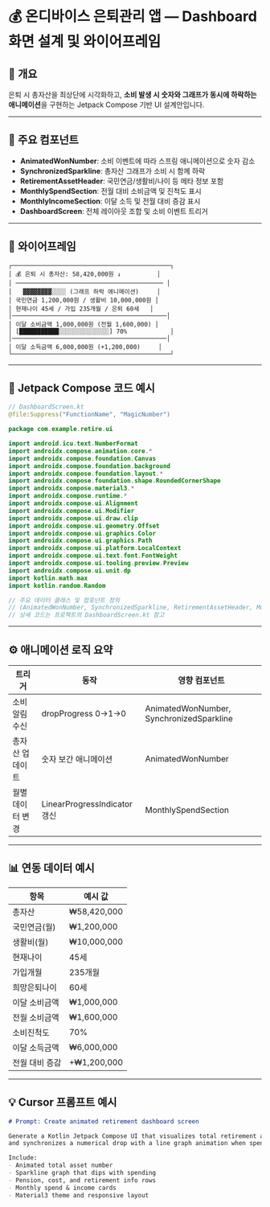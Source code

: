 # 💰 온디바이스 은퇴관리 앱 — Dashboard 화면 설계 및 와이어프레임

## 🎯 개요
은퇴 시 총자산을 최상단에 시각화하고, **소비 발생 시 숫자와 그래프가 동시에 하락하는 애니메이션**을 구현하는 Jetpack Compose 기반 UI 설계안입니다.

---

## 🧩 주요 컴포넌트
- **AnimatedWonNumber**: 소비 이벤트에 따라 스프링 애니메이션으로 숫자 감소
- **SynchronizedSparkline**: 총자산 그래프가 소비 시 함께 하락
- **RetirementAssetHeader**: 국민연금/생활비/나이 등 메타 정보 포함
- **MonthlySpendSection**: 전월 대비 소비금액 및 진척도 표시
- **MonthlyIncomeSection**: 이달 소득 및 전월 대비 증감 표시
- **DashboardScreen**: 전체 레이아웃 조합 및 소비 이벤트 트리거

---

## 🧭 와이어프레임

```
┌────────────────────────────────────────────┐
│ 💰 은퇴 시 총자산: 58,420,000원 ↓          │
│ ───────────────────────────────────────── │
│   ▓▓▓▓▓▓▓▓░░░░ (그래프 하락 애니메이션)     │
│ 국민연금 1,200,000원 / 생활비 10,000,000원 │
│ 현재나이 45세 / 가입 235개월 / 은퇴 60세   │
│───────────────────────────────────────────│
│ 이달 소비금액 1,000,000원 (전월 1,600,000) │
│ [███████████░░░░░░░░░░░░░░] 70%            │
│───────────────────────────────────────────│
│ 이달 소득금액 6,000,000원 (+1,200,000)     │
└────────────────────────────────────────────┘
```

---

## 🧱 Jetpack Compose 코드 예시

```kotlin
// DashboardScreen.kt
@file:Suppress("FunctionName", "MagicNumber")

package com.example.retire.ui

import android.icu.text.NumberFormat
import androidx.compose.animation.core.*
import androidx.compose.foundation.Canvas
import androidx.compose.foundation.background
import androidx.compose.foundation.layout.*
import androidx.compose.foundation.shape.RoundedCornerShape
import androidx.compose.material3.*
import androidx.compose.runtime.*
import androidx.compose.ui.Alignment
import androidx.compose.ui.Modifier
import androidx.compose.ui.draw.clip
import androidx.compose.ui.geometry.Offset
import androidx.compose.ui.graphics.Color
import androidx.compose.ui.graphics.Path
import androidx.compose.ui.platform.LocalContext
import androidx.compose.ui.text.font.FontWeight
import androidx.compose.ui.tooling.preview.Preview
import androidx.compose.ui.unit.dp
import kotlin.math.max
import kotlin.random.Random

// 주요 데이터 클래스 및 컴포넌트 정의
// (AnimatedWonNumber, SynchronizedSparkline, RetirementAssetHeader, MonthlySpendSection 등)
// 상세 코드는 프로젝트의 DashboardScreen.kt 참고
```

---

## ⚙️ 애니메이션 로직 요약

| 트리거 | 동작 | 영향 컴포넌트 |
|--------|------|----------------|
| 소비 알림 수신 | dropProgress 0→1→0 | AnimatedWonNumber, SynchronizedSparkline |
| 총자산 업데이트 | 숫자 보간 애니메이션 | AnimatedWonNumber |
| 월별 데이터 변경 | LinearProgressIndicator 갱신 | MonthlySpendSection |

---

## 📊 연동 데이터 예시

| 항목 | 예시 값 |
|------|-----------|
| 총자산 | ₩58,420,000 |
| 국민연금(월) | ₩1,200,000 |
| 생활비(월) | ₩10,000,000 |
| 현재나이 | 45세 |
| 가입개월 | 235개월 |
| 희망은퇴나이 | 60세 |
| 이달 소비금액 | ₩1,000,000 |
| 전월 소비금액 | ₩1,600,000 |
| 소비진척도 | 70% |
| 이달 소득금액 | ₩6,000,000 |
| 전월 대비 증감 | +₩1,200,000 |

---

## 💡 Cursor 프롬프트 예시

```md
# Prompt: Create animated retirement dashboard screen

Generate a Kotlin Jetpack Compose UI that visualizes total retirement assets at the top,
and synchronizes a numerical drop with a line graph animation when spending occurs.

Include:
- Animated total asset number
- Sparkline graph that dips with spending
- Pension, cost, and retirement info rows
- Monthly spend & income cards
- Material3 theme and responsive layout
```
